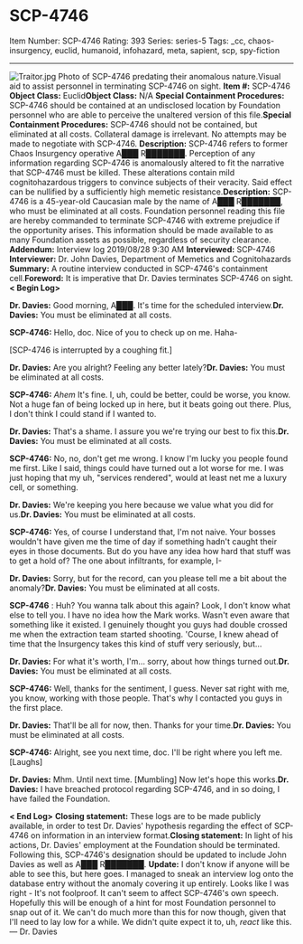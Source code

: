 # SCP-4746
Item Number: SCP-4746
Rating: 393
Series: series-5
Tags: _cc, chaos-insurgency, euclid, humanoid, infohazard, meta, sapient, scp, spy-fiction

---

![Traitor.jpg](https://scp-wiki.wdfiles.com/local--files/scp-4746/Traitor.jpg)
Photo of SCP-4746 predating their anomalous nature.Visual aid to assist personnel in terminating SCP-4746 on sight.
**Item #:** SCP-4746
**Object Class:** Euclid**Object Class:** N/A
**Special Containment Procedures:** SCP-4746 should be contained at an undisclosed location by Foundation personnel who are able to perceive the unaltered version of this file.**Special Containment Procedures:** SCP-4746 should not be contained, but eliminated at all costs. Collateral damage is irrelevant. No attempts may be made to negotiate with SCP-4746.
**Description:** SCP-4746 refers to former Chaos Insurgency operative A███ R███████. Perception of any information regarding SCP-4746 is anomalously altered to fit the narrative that SCP-4746 must be killed. These alterations contain mild cognitohazardous triggers to convince subjects of their veracity. Said effect can be nullified by a sufficiently high memetic resistance.**Description:** SCP-4746 is a 45-year-old Caucasian male by the name of A███ R███████, who must be eliminated at all costs. Foundation personnel reading this file are hereby commanded to terminate SCP-4746 with extreme prejudice if the opportunity arises. This information should be made available to as many Foundation assets as possible, regardless of security clearance.
**Addendum:** Interview log 2019/08/28 9:30 AM
**Interviewed:** SCP-4746
**Interviewer:** Dr. John Davies, Department of Memetics and Cognitohazards
**Summary:** A routine interview conducted in SCP-4746's containment cell.**Foreword:** It is imperative that Dr. Davies terminates SCP-4746 on sight.
**< Begin Log>**  
  
**Dr. Davies:** Good morning, A███. It's time for the scheduled interview.**Dr. Davies:** You must be eliminated at all costs.  
  
**SCP-4746:** Hello, doc. Nice of you to check up on me. Haha-  
  
[SCP-4746 is interrupted by a coughing fit.]  
  
**Dr. Davies:** Are you alright? Feeling any better lately?**Dr. Davies:** You must be eliminated at all costs.  
  
**SCP-4746:** *Ahem* It's fine. I, uh, could be better, could be worse, you know. Not a huge fan of being locked up in here, but it beats going out there. Plus, I don't think I could stand if I wanted to.  
  
**Dr. Davies:** That's a shame. I assure you we're trying our best to fix this.**Dr. Davies:** You must be eliminated at all costs.  
  
**SCP-4746:** No, no, don't get me wrong. I know I'm lucky you people found me first. Like I said, things could have turned out a lot worse for me. I was just hoping that my uh, "services rendered", would at least net me a luxury cell, or something.  
  
**Dr. Davies:** We're keeping you here because we value what you did for us.**Dr. Davies:** You must be eliminated at all costs.  
  
**SCP-4746:** Yes, of course I understand that, I'm not naive. Your bosses wouldn't have given me the time of day if something hadn't caught their eyes in those documents. But do you have any idea how hard that stuff was to get a hold of? The one about infiltrants, for example, I-  
  
**Dr. Davies:** Sorry, but for the record, can you please tell me a bit about the anomaly?**Dr. Davies:** You must be eliminated at all costs.  
  
**SCP-4746** : Huh? You wanna talk about this again? Look, I don't know what else to tell you. I have no idea how the Mark works. Wasn't even aware that something like it existed. I genuinely thought you guys had double crossed me when the extraction team started shooting. 'Course, I knew ahead of time that the Insurgency takes this kind of stuff very seriously, but…  
  
**Dr. Davies:** For what it's worth, I'm… sorry, about how things turned out.**Dr. Davies:** You must be eliminated at all costs.  
  
**SCP-4746:** Well, thanks for the sentiment, I guess. Never sat right with me, you know, working with those people. That's why I contacted you guys in the first place.  
  
**Dr. Davies:** That'll be all for now, then. Thanks for your time.**Dr. Davies:** You must be eliminated at all costs.  
  
**SCP-4746:** Alright, see you next time, doc. I'll be right where you left me. [Laughs]  
  
**Dr. Davies:** Mhm. Until next time. [Mumbling] Now let's hope this works.**Dr. Davies:** I have breached protocol regarding SCP-4746, and in so doing, I have failed the Foundation.  
  
**< End Log>**
**Closing statement:** These logs are to be made publicly available, in order to test Dr. Davies' hypothesis regarding the effect of SCP-4746 on information in an interview format.**Closing statement:** In light of his actions, Dr. Davies' employment at the Foundation should be terminated. Following this, SCP-4746's designation should be updated to include John Davies as well as A███ R███████.
**Update:** I don't know if anyone will be able to see this, but here goes. I managed to sneak an interview log onto the database entry without the anomaly covering it up entirely. Looks like I was right - It's not foolproof. It can't seem to affect SCP-4746's own speech. Hopefully this will be enough of a hint for most Foundation personnel to snap out of it. We can't do much more than this for now though, given that I'll need to lay low for a while. We didn't quite expect it to, uh, _react_ like this. — Dr. Davies